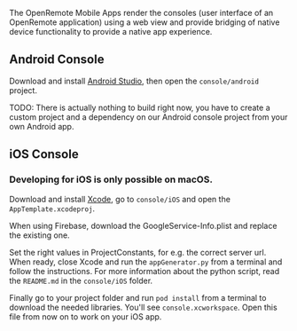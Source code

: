 The OpenRemote Mobile Apps render the consoles (user interface of an OpenRemote application) using a web view and provide bridging of native device functionality to provide a native app experience. 

## Android Console

Download and install [Android Studio](https://developer.android.com/studio/index.html), then open the `console/android` project. 

TODO: There is actually nothing to build right now, you have to create a custom project and a dependency on our Android console project from your own Android app. 

## iOS Console

### Developing for iOS is only possible on macOS.

Download and install [Xcode](https://itunes.apple.com/nl/app/xcode/id497799835), go to `console/iOS` and open the `AppTemplate.xcodeproj`.

When using Firebase, download the GoogleService-Info.plist and replace the existing one.

Set the right values in ProjectConstants, for e.g. the correct server url.
When ready, close Xcode and run the `appGenerator.py` from a terminal and follow the instructions. For more information about the python script, read the `README.md` in the `console/iOS` folder.

Finally go to your project folder and run `pod install` from a terminal to download the needed libraries.
You'll see `console.xcworkspace`. Open this file from now on to work on your iOS app.

